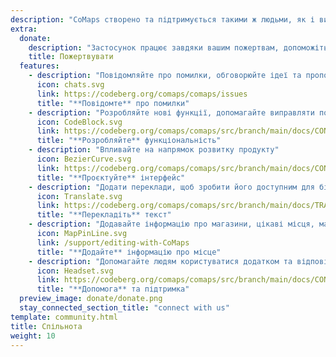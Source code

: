 ```yaml
---
description: "CoMaps створено та підтримується такими ж людьми, як і ви"
extra:
  donate:
    description: "Застосунок працює завдяки вашим пожертвам, допоможіть покращити його"
    title: Пожертвувати
  features:
    - description: "Повідомляйте про помилки, обговорюйте ідеї та пропонуйте функції"
      icon: chats.svg
      link: https://codeberg.org/comaps/comaps/issues
      title: "**Повідомте** про помилки"
    - description: "Розробляйте нові функції, допомагайте виправляти помилки та переглядайте код"
      icon: CodeBlock.svg
      link: https://codeberg.org/comaps/comaps/src/branch/main/docs/CONTRIBUTING.md
      title: "**Розробляйте** функціональність"
    - description: "Впливайте на напрямок розвитку продукту"
      icon: BezierCurve.svg
      link: https://codeberg.org/comaps/comaps/src/branch/main/docs/CONTRIBUTING.md
      title: "**Проєктуйте** інтерфейс"
    - description: "Додати переклади, щоб зробити його доступним для більшої кількості людей по всьому світу"
      icon: Translate.svg
      link: https://codeberg.org/comaps/comaps/src/branch/main/docs/TRANSLATIONS.md
      title: "**Перекладіть** текст"
    - description: "Додавайте інформацію про магазини, цікаві місця, маршрути та громадський транспорт до OpenStreetMap"
      icon: MapPinLine.svg
      link: /support/editing-with-CoMaps
      title: "**Додайте** інформацію про місце"
    - description: "Допомагайте людям користуватися додатком та відповідайте на запитання"
      icon: Headset.svg
      link: https://codeberg.org/comaps/comaps/src/branch/main/docs/CONTRIBUTING.md
      title: "**Допомога** та підтримка"
  preview_image: donate/donate.png
  stay_connected_section_title: "connect with us"
template: community.html
title: Спільнота
weight: 10
---
```

